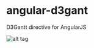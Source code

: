 # angular-d3gant
D3Gantt directive for AngularJS

![alt tag](https://raw.githubusercontent.com/willianbriotto/angular-d3gantt/master/examples/images/001.jpg)
